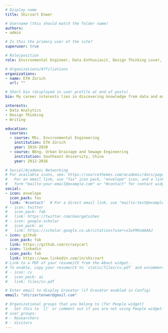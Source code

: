 ```yaml
---
# Display name
title: Shirzart Enwer

# Username (this should match the folder name)
authors:
- admin

# Is this the primary user of the site?
superuser: true

# Role/position
role: Environmental Engineer, Data Enthusiasit, Design Thinking Lover, Future Entrepreneur

# Organizations/Affiliations
organizations:
- name: ETH Zürich
  url: ""

# Short bio (displayed in user profile at end of posts)
bio: My career interests lies in discovering knowledge from data and make contribution to greater good.

interests:
- Data Analytics
- Design Thinking
- Writing

education:
  courses:
  - course: MSc. Environmental Engineering
    institution: ETH Zürich
    year: 2016-2020
  - course: BEng. Urban Drainage and Sewage Engineering
    institution: Southeast University, China
    year: 2012-2016

# Social/Academic Networking
# For available icons, see: https://sourcethemes.com/academic/docs/page-builder/#icons
#   For an email link, use "fas" icon pack, "envelope" icon, and a link in the
#   form "mailto:your-email@example.com" or "#contact" for contact widget.
social:
- icon: envelope
  icon_pack: fas
  link: '#contact'  # For a direct email link, use "mailto:test@example.org".
# - icon: twitter
#   icon_pack: fab
#   link: https://twitter.com/GeorgeCushen
# - icon: google-scholar
#   icon_pack: ai
#   link: https://scholar.google.co.uk/citations?user=sIwtMXoAAAAJ
- icon: github
  icon_pack: fab
  link: https://github.com/scrazycarl
- icon: linkedin
  icon_pack: fab
  link: https://www.linkedin.com/in/shirzart
# Link to a PDF of your resume/CV from the About widget.
# To enable, copy your resume/CV to `static/files/cv.pdf` and uncomment the lines below.
# - icon: cv
#   icon_pack: ai
#   link: files/cv.pdf

# Enter email to display Gravatar (if Gravatar enabled in Config)
email: "shirzartenwer@gmail.com"

# Organizational groups that you belong to (for People widget)
#   Set this to `[]` or comment out if you are not using People widget.
# user_groups:
# - Researchers
# - Visitors
---
```


<!-- Nelson Bighetti is a professor of artificial intelligence at the Stanford AI Lab. His research interests include distributed robotics, mobile computing and programmable matter. He leads the Robotic Neurobiology group, which develops self-reconfiguring robots, systems of self-organizing robots, and mobile sensor networks.

Lorem ipsum dolor sit amet, consectetur adipiscing elit. Sed neque elit, tristique placerat feugiat ac, facilisis vitae arcu. Proin eget egestas augue. Praesent ut sem nec arcu pellentesque aliquet. Duis dapibus diam vel metus tempus vulputate. -->
